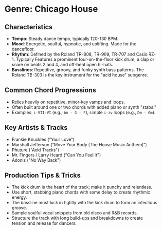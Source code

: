 # Genre: Chicago House

## Characteristics
- **Tempo**: Steady dance tempo, typically 120-130 BPM.
- **Mood**: Energetic, soulful, hypnotic, and uplifting. Made for the dancefloor.
- **Rhythm**: Defined by the Roland TR-808, TR-909, TR-707 and Casio RZ-1. Typically Features a prominent four-on-the-floor kick drum, a clap or snare on beats 2 and 4, and off-beat open hi-hats.
- **Basslines**: Repetitive, groovy, and funky synth bass patterns. The Roland TB-303 is the key instrument for the "acid house" subgenre.

## Common Chord Progressions
- Relies heavily on repetitive, minor-key vamps and loops.
- Often built around one or two chords with added piano or synth "stabs."
- Examples: `i-VII-VI` (e.g., `Am - G - F`), simple `i-iv` loops (e.g., `Dm - Gm`).

## Key Artists & Tracks
- Frankie Knuckles ("Your Love")
- Marshall Jefferson ("Move Your Body (The House Music Anthem)")
- Phuture ("Acid Tracks")
- Mr. Fingers / Larry Heard ("Can You Feel It")
- Adonis ("No Way Back")

## Production Tips & Tricks
- The kick drum is the heart of the track; make it punchy and relentless.
- Use short, stabbing piano chords with some delay to create rhythmic energy.
- The bassline must lock in tightly with the kick drum to form an infectious groove.
- Sample soulful vocal snippets from old disco and R&B records.
- Structure the track with long build-ups and breakdowns to create tension and release for dancers.